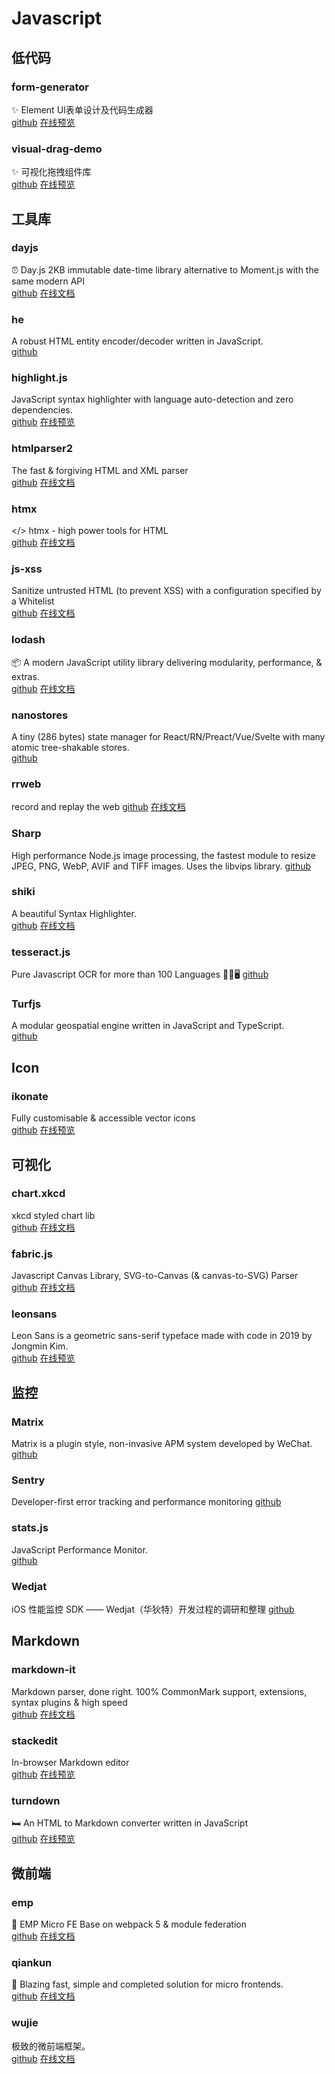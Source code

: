 # Javascript

## 低代码

### form-generator
✨ Element UI表单设计及代码生成器 <br>
[github](https://github.com/JakHuang/form-generator)  [在线预览](jakhuang.github.io/form-generator)

### visual-drag-demo
✨ 可视化拖拽组件库<br>
[github](https://github.com/woai3c/visual-drag-demo)  [在线预览](woai3c.github.io/visual-drag-demo)


## 工具库

### dayjs
⏰ Day.js 2KB immutable date-time library alternative to Moment.js with the same modern API<br>
[github](https://github.com/iamkun/dayjs)  [在线文档](day.js.org)

### he
A robust HTML entity encoder/decoder written in JavaScript. <br>
[github](https://github.com/mathiasbynens/he)

### highlight.js
JavaScript syntax highlighter with language auto-detection and zero dependencies. <br>
[github](https://github.com/highlightjs/highlight.js)  [在线预览](https://highlightjs.org/)

### htmlparser2
The fast & forgiving HTML and XML parser <br>
[github](https://github.com/fb55/htmlparser2)  [在线文档](https://feedic.com/htmlparser2/)

### htmx
</> htmx - high power tools for HTML <br>
[github](https://github.com/bigskysoftware/htmx)  [在线文档](https://htmx.org/)

### js-xss
Sanitize untrusted HTML (to prevent XSS) with a configuration specified by a Whitelist <br>
[github](https://github.com/leizongmin/js-xss)  [在线文档](https://jsxss.com/zh/index.html)

### lodash
📦 A modern JavaScript utility library delivering modularity, performance, & extras.<br>
[github](https://github.com/lodash/lodash)  [在线文档](lodash.com/)

### nanostores
A tiny (286 bytes) state manager for React/RN/Preact/Vue/Svelte with many atomic tree-shakable stores. <br>
[github](https://github.com/nanostores/nanostores)

### rrweb
record and replay the web
[github](https://github.com/rrweb-io/rrweb)  [在线文档](https://www.rrweb.io/)

### Sharp
High performance Node.js image processing, the fastest module to resize JPEG, PNG, WebP, AVIF and TIFF images. Uses the libvips library.
[github](https://github.com/lovell/sharp)

### shiki
A beautiful Syntax Highlighter. <br>
[github](https://github.com/shikijs/shiki)  [在线文档](https://shiki.matsu.io/)

### tesseract.js
Pure Javascript OCR for more than 100 Languages 📖🎉🖥
[github](https://github.com/naptha/tesseract.js)

### Turfjs
A modular geospatial engine written in JavaScript and TypeScript. <br>
[github](https://github.com/Turfjs/turf/)


## Icon 

### ikonate
Fully customisable & accessible vector icons <br>
[github](https://github.com/mikolajdobrucki/ikonate)  [在线预览](https://ikonate.com/)


## 可视化

### chart.xkcd
xkcd styled chart lib <br>
[github](https://github.com/timqian/chart.xkcd)  [在线文档](https://timqian.com/chart.xkcd)

### fabric.js
Javascript Canvas Library, SVG-to-Canvas (& canvas-to-SVG) Parser<br>
[github](https://github.com/fabricjs/fabric.js)  [在线文档](http://fabricjs.com/)

### leonsans
Leon Sans is a geometric sans-serif typeface made with code in 2019 by Jongmin Kim.<br>
[github](https://github.com/cmiscm/leonsans)  [在线预览](https://leon-kim.com)


## 监控

### Matrix
Matrix is a plugin style, non-invasive APM system developed by WeChat.<br>
[github](https://github.com/Tencent/matrix)

### Sentry
Developer-first error tracking and performance monitoring
[github](https://github.com/getsentry/sentry)

### stats.js
JavaScript Performance Monitor. <br>
[github](https://github.com/mrdoob/stats.js)

### Wedjat
iOS 性能监控 SDK —— Wedjat（华狄特）开发过程的调研和整理
[github](https://github.com/aozhimin/iOS-Monitor-Platform)


## Markdown

### markdown-it
Markdown parser, done right. 100% CommonMark support, extensions, syntax plugins & high speed <br>
[github](https://github.com/markdown-it/markdown-it)  [在线文档](https://markdown-it.github.io/markdown-it/)

### stackedit
In-browser Markdown editor <br>
[github](https://github.com/benweet/stackedit)  [在线预览](https://stackedit.io/)

### turndown
🛏 An HTML to Markdown converter written in JavaScript <br>
[github](https://github.com/mixmark-io/turndown)  [在线预览](https://mixmark-io.github.io/turndown/)


## 微前端

### emp
🚀 EMP Micro FE Base on webpack 5 & module federation <br>
[github](https://github.com/efoxTeam/emp)  [在线文档](https://github.com/efoxTeam/emp/blob/main/README-zh_CN.md)

### qiankun
🚀 Blazing fast, simple and completed solution for micro frontends.<br>
[github](https://github.com/umijs/qiankun)  [在线文档](qiankun.umijs.org)

### wujie
极致的微前端框架。<br>
[github](https://github.com/Tencent/wujie)  [在线文档](https://wujie-micro.github.io/doc/)

